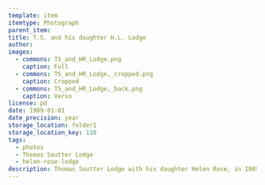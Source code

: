 ```yaml
---
template: item
itemtype: Photograph
parent_item: 
title: T.S. and his daughter H.L. Lodge 
author: 
images:
  - commons: TS_and_HR_Lodge.png
    caption: Full
  - commons: TS_and_HR_Lodge,_cropped.png
    caption: Cropped
  - commons: TS_and_HR_Lodge,_back.png
    caption: Verso
license: pd
date: 1909-01-01
date_precision: year
storage_location: folder1
storage_location_key: 110
tags:
  - photos
  - Thomas Soutter Lodge
  - helen-rose-lodge
description: Thomas Soutter Lodge with his daughter Helen Rose, in 1909.
---
```


